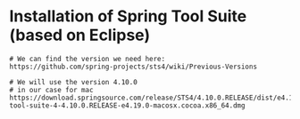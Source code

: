 # Installation of Spring Tool Suite (based on Eclipse) 

```
# We can find the version we need here:
https://github.com/spring-projects/sts4/wiki/Previous-Versions

# We will use the version 4.10.0 
# in our case for mac 
https://download.springsource.com/release/STS4/4.10.0.RELEASE/dist/e4.19/spring-tool-suite-4-4.10.0.RELEASE-e4.19.0-macosx.cocoa.x86_64.dmg
```

